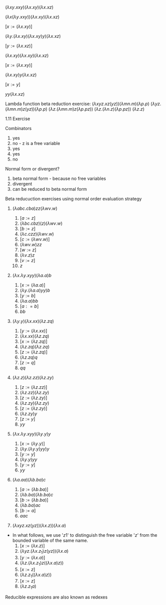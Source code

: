 
$(\lambda xy.xxy)(\lambda x.xy)(\lambda x.xz)$

$(\lambda x(\lambda y.xxy))(\lambda x.xy)(\lambda x.xz)$

$[x:= (\lambda x.xy)]$

$(\lambda y.(\lambda x.xy)(\lambda x.xy)y)(\lambda x.xz)$

$[y:= (\lambda x.xz)]$

$(\lambda x.xy)(\lambda x.xy)(\lambda x.xz)$

$[x:= (\lambda x.xy)]$

$(\lambda x.xy)y(\lambda x.xz)$

$[x:= y]$

$yy(\lambda x.xz)$

Lambda function beta reduction exercise:
$(\lambda xyz.xz(yz))(\lambda mn.m)(\lambda p.p)$
$(\lambda yz.(\lambda mn.m)z(yz))(\lambda p.p)$
$(\lambda z.(\lambda mn.m)z(\lambda p.pz))$
$(\lambda z.(\lambda n.z)(\lambda p.pz))$
$(\lambda z.z)$


$\text{1.11 Exercise}$

Combinators
1. yes
2. no - z is a free variable
3. yes
4. yes
5. no

Normal form or divergent?
1. beta normal form - because no free variables
2. divergent 
3. can be reduced to beta normal form

$\text{Beta reducuction exercises using normal order evaluation strategy}$

1. $(\lambda abc.cba)zz(\lambda wv.w)$
   1. $[a:= z]$
   2. $(\lambda bc.cbz)(z)(\lambda wv.w)$
   3. $[b:= z]$
   4. $(\lambda c.czz)(\lambda wv.w)$
   5. $[c:= (\lambda wv.w)]$
   6. $(\lambda wv.w)zz$
   7. $[w:= z]$
   8. $(\lambda v.z)z$
   9. $[v:= z]$
   10. $z$

2. $(\lambda x.\lambda y.xyy)(\lambda a.a)b$
   1. $[x:= (\lambda a.a)]$
   2. $(\lambda y.(\lambda a.a)yy)b$
   3. $[y:= b]$
   4. $(\lambda a.a)bb$
   5. $[a: =b]$
   6. $bb$

3. $(\lambda y.y)(\lambda x.xx)(\lambda z.zq)$
   1. $[y:= (\lambda x.xx)]$
   2. $(\lambda x.xx)(\lambda z.zq)$
   3. $[x:= (\lambda z.zq)]$
   4. $(\lambda z.zq)(\lambda z.zq)$
   5. $[z:= (\lambda z.zq)]$
   6. $(\lambda z .zq)q$
   7. $[z:= q]$
   8. $qq$

4. $(\lambda z.z)(\lambda z.zz)(\lambda z.zy)$
   1. $[z:= (\lambda z.zz)]$
   2. $(\lambda z.zz)(\lambda z.zy)$
   3. $[z:= (\lambda z.zy)]$
   4. $(\lambda z.zy)(\lambda z.zy)$
   5. $[z:= (\lambda z.zy)]$
   6. $(\lambda z.zy)y$
   7. $[z:= y]$
   8. $yy$

5. $(\lambda x.\lambda y.xyy)(\lambda y.y)y$
   1. $[x:= (\lambda y.y)]$
   2. $(\lambda y.(\lambda y.y)yy)y$
   3. $[y:= y]$
   4. $(\lambda y.y)yy$
   5. $[y:= y]$
   6. $yy$

6. $(\lambda a.aa)(\lambda b.ba)c$
   1. $[a:= (\lambda b.ba)]$
   2. $(\lambda b.ba)(\lambda b.ba)c$
   3. $[b:= (\lambda b.ba)]$
   4. $(\lambda b.ba)ac$
   5. $[b:= a]$
   6. $aac$

7. $(\lambda xyz.xz(yz))(\lambda x.z))(\lambda x.a)$

- In what follows, we use '$z1$' to distinguish the free variable '$z$' from the bounded variable of the same name.
   1. $[x:= (\lambda x.z)]$
   2. $(\lambda yz.(\lambda x.z_1)z(yz))(\lambda x.a)$
   3. $[y:= (\lambda x.a)]$
   4. $(\lambda z.(\lambda x.z_1)z((\lambda x.a)z))$
   5. $[x:= z]$
   6. $(\lambda z.z_1((\lambda x.a)z))$
   7. $[x:= z]$
   8. $(\lambda z.z_1a)$


Reducible expressions are also known as redexes

